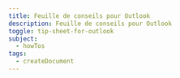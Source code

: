 ```yaml
---
title: Feuille de conseils pour Outlook
description: Feuille de conseils pour Outlook
toggle: tip-sheet-for-outlook
subject:
  - howTos
tags:
  - createDocument
---
```

